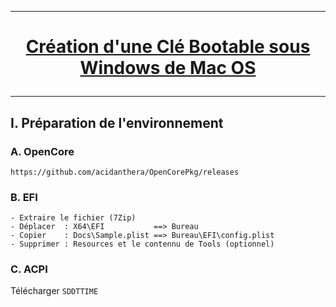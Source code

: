 --------------------------------------------------------------------------------------------------------------------------------------
# <p align='center'> [Création d'une Clé Bootable sous Windows de Mac OS](https://github.com/acidanthera/OpenCorePkg/releases)

--------------------------------------------------------------------------------------------------------------------------------------
## I. Préparation de l'environnement
### A. OpenCore
```
https://github.com/acidanthera/OpenCorePkg/releases
```

### B. EFI
```
- Extraire le fichier (7Zip)
- Déplacer  : X64\EFI           ==> Bureau
- Copier    : Docs\Sample.plist ==> Bureau\EFI\config.plist
- Supprimer : Resources et le contennu de Tools (optionnel)
```

### C. ACPI
Télécharger `SDDTTIME`






